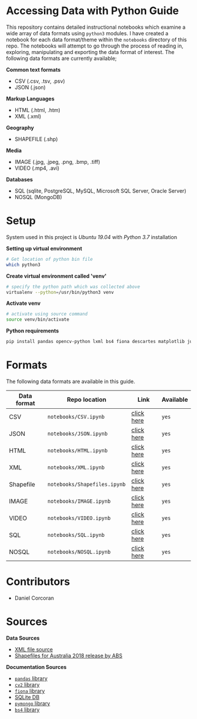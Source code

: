 # Accessing Data with Python Guide
This repository contains detailed instructional notebooks which examine a wide array of data formats using `python3` modules. I have created a notebook for each data format/theme within the `notebooks` directory of this repo. The notebooks will attempt to go through the process of reading in, exploring, manipulating and exporting the data format of interest. The following data formats are currently available;

**Common text formats**

- CSV (.csv, .tsv, .psv)
- JSON (.json)

**Markup Languages**

- HTML (.html, .htm)
- XML (.xml)

**Geography**

- SHAPEFILE (.shp)

**Media**

- IMAGE (.jpg, .jpeg, .png, .bmp, .tiff)
- VIDEO (.mp4, .avi)

**Databases**

- SQL (sqlite, PostgreSQL, MySQL, Microsoft SQL Server, Oracle Server)
- NOSQL (MongoDB)


# Setup
System used in this project is *Ubuntu 19.04* with *Python 3.7* installation

**Setting up virtual environment**

```sh
# Get location of python bin file 
which python3
```

**Create virtual environment called 'venv'**

```sh
# specify the python path which was collected above
virtualenv --python=/usr/bin/python3 venv
```

**Activate venv**

```sh
# activate using source command
source venv/bin/activate
```

**Python requirements**

```sh
pip install pandas opencv-python lxml bs4 fiona descartes matplotlib jupyter
```

# Formats
The following data formats are available in this guide.

|Data format|Repo location|Link|Available| 
| ----- | ----- | ----- | ----- |
|CSV|`notebooks/CSV.ipynb`|[click here](https://github.com/danielc92/python-data-guide/blob/master/notebooks/CSV.ipynb)|`yes`|
|JSON|`notebooks/JSON.ipynb`|[click here](https://github.com/danielc92/python-data-guide/blob/master/notebooks/JSON.ipynb)|`yes`|
|HTML|`notebooks/HTML.ipynb`|[click here](https://github.com/danielc92/python-data-guide/blob/master/notebooks/HTML.ipynb)|`yes`|
|XML|`notebooks/XML.ipynb`|[click here](https://github.com/danielc92/python-data-guide/blob/master/notebooks/XML.ipynb)|`yes`|
|Shapefile|`notebooks/Shapefiles.ipynb`|[click here](https://github.com/danielc92/python-data-guide/blob/master/notebooks/Shapefiles.ipynb)|`yes`|
|IMAGE|`notebooks/IMAGE.ipynb`|[click here](https://github.com/danielc92/python-data-guide/blob/master/notebooks/IMAGE.ipynb)|`yes`|
|VIDEO|`notebooks/VIDEO.ipynb`|[click here](https://github.com/danielc92/python-data-guide/blob/master/notebooks/VIDEO.ipynb)|`yes`|
|SQL|`notebooks/SQL.ipynb`|[click here](https://github.com/danielc92/python-data-guide/blob/master/notebooks/SQL.ipynb)|`yes`|
|NOSQL|`notebooks/NOSQL.ipynb`|[click here](https://github.com/danielc92/python-data-guide/blob/master/notebooks/NOSQL.ipynb)|`yes`|

# Contributors
- Daniel Corcoran

# Sources
**Data Sources**

- [XML file source](https://data.gov.au/dataset/ds-dga-4b7b5b50-774f-4416-90ce-5b7df85ff8ce/details?q=XML)
- [Shapefiles for Australia 2018 release by ABS](https://www.abs.gov.au/AUSSTATS/abs@.nsf/DetailsPage/1270.0.55.003July%202018?OpenDocument)

**Documentation Sources**

- [`pandas` library](https://pandas.pydata.org/pandas-docs/stable/)
- [`cv2` library](https://opencv-python-tutroals.readthedocs.io/en/latest/index.html)
- [`fiona` library](https://pypi.org/project/Fiona/)
- [SQLite DB](https://www.sqlite.org/draft/docs.html)
- [`pymongo` library](https://api.mongodb.com/python/current/)
- [`bs4` library](https://www.crummy.com/software/BeautifulSoup/bs4/doc/)
